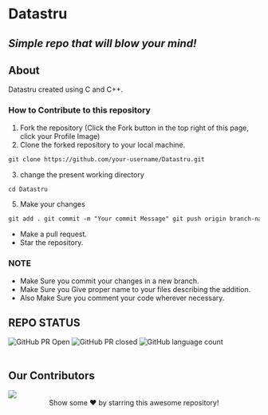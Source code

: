 # Datastru

## _Simple repo that will blow your mind!_

## About

Datastru created using C and C++.

### How to Contribute to this repository

1. Fork the repository (Click the Fork button in the top right of this page,
   click your Profile Image)
2. Clone the forked repository to your local machine.

```markdown
git clone https://github.com/your-username/Datastru.git
```

3. change the present working directory

```markdown
cd Datastru
```

5. Make your changes

```markdown
git add . git commit -m "Your commit Message" git push origin branch-name
```

- Make a pull request.
- Star the repository.

### NOTE

- Make Sure you commit your changes in a new branch.
- Make Sure you Give proper name to your files describing the addition.
- Also Make Sure you comment your code wherever necessary.

## REPO STATUS

![GitHub PR Open](https://img.shields.io/github/issues-pr/sohailgi/Datastru?style=for-the-badge&color=aqua)
![GitHub PR closed](https://img.shields.io/github/issues-pr-closed-raw/sohailgi/Datastru?style=for-the-badge&color=blue)
![GitHub language count](https://img.shields.io/github/languages/count/sohailgi/Datastru?style=for-the-badge&color=brightgreen)
<br><br>

## Our Contributors

<a href="https://github.com/sohailgi/Datastru/graphs/contributors">
  <img src="https://contrib.rocks/image?repo=sohailgi/Datastru" />
</a>

<br>
<div align="center">
Show some ❤️ by starring this awesome repository!
</div>
